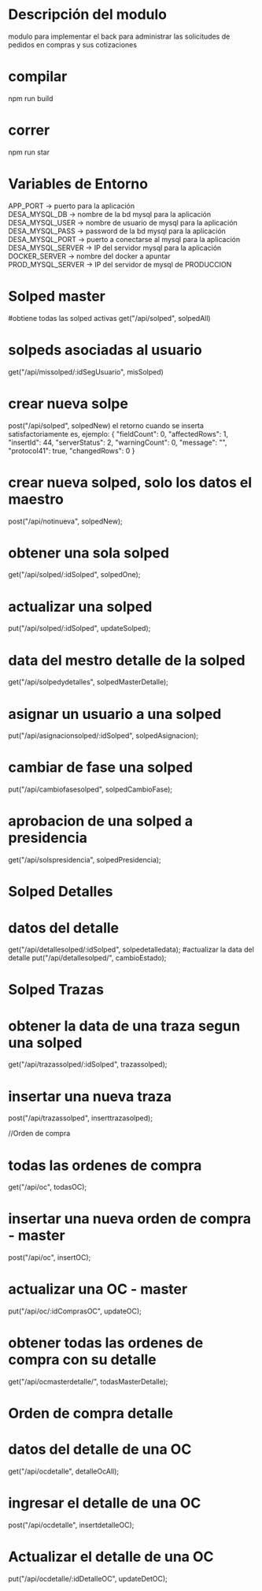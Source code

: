 # Descripción del modulo
modulo para implementar el back para administrar las solicitudes de pedidos en compras y sus cotizaciones

# compilar 
npm run build

# correr
npm run star

# Variables de Entorno
APP_PORT -> puerto para la aplicación  
DESA_MYSQL_DB -> nombre de la bd mysql para la aplicación  
DESA_MYSQL_USER -> nombre de usuario de mysql para la aplicación  
DESA_MYSQL_PASS -> password de la bd mysql para la aplicación  
DESA_MYSQL_PORT -> puerto a conectarse al mysql para la aplicación  
DESA_MYSQL_SERVER -> IP del servidor mysql para la aplicación  
DOCKER_SERVER -> nombre del docker a apuntar   
PROD_MYSQL_SERVER -> IP del servidor de mysql de PRODUCCION     

# Solped master
#obtiene todas las solped activas
get("/api/solped", solpedAll) 

# solpeds asociadas al usuario
get("/api/missolped/:idSegUsuario", misSolped)
# crear nueva solpe
post("/api/solped", solpedNew)
	el retorno cuando se inserta satisfactoriamente es, ejemplo:
		{
			"fieldCount": 0,
			"affectedRows": 1,
			"insertId": 44,
			"serverStatus": 2,
			"warningCount": 0,
			"message": "",
			"protocol41": true,
			"changedRows": 0
		}
# crear nueva solped, solo los datos el maestro
post("/api/notinueva", solpedNew);
# obtener una sola solped
get("/api/solped/:idSolped", solpedOne);
# actualizar una solped
put("/api/solped/:idSolped", updateSolped);
# data del mestro detalle de la solped
get("/api/solpedydetalles", solpedMasterDetalle);
# asignar un usuario a una solped 
put("/api/asignacionsolped/:idSolped", solpedAsignacion);
# cambiar de fase una solped
put("/api/cambiofasesolped", solpedCambioFase);
# aprobacion de una solped a presidencia
get("/api/solspresidencia", solpedPresidencia);


# Solped Detalles
# datos del detalle
get("/api/detallesolped/:idSolped", solpedetalledata);
#actualizar la data del detalle
put("/api/detallesolped/", cambioEstado);

# Solped Trazas
# obtener la data de una traza segun una solped
get("/api/trazassolped/:idSolped", trazassolped);
# insertar una nueva traza
post("/api/trazassolped", inserttrazasolped);

//Orden de compra
# todas las ordenes de compra
get("/api/oc", todasOC);
# insertar una nueva orden de compra - master
post("/api/oc", insertOC);
# actualizar una OC - master
put("/api/oc/:idComprasOC", updateOC);
# obtener todas las ordenes de compra con su detalle
get("/api/ocmasterdetalle/", todasMasterDetalle);

# Orden de compra detalle
# datos del detalle de una OC
get("/api/ocdetalle", detalleOcAll);
# ingresar el detalle de una OC
post("/api/ocdetalle", insertdetalleOC);
# Actualizar el detalle de una OC
put("/api/ocdetalle/:idDetalleOC", updateDetOC);